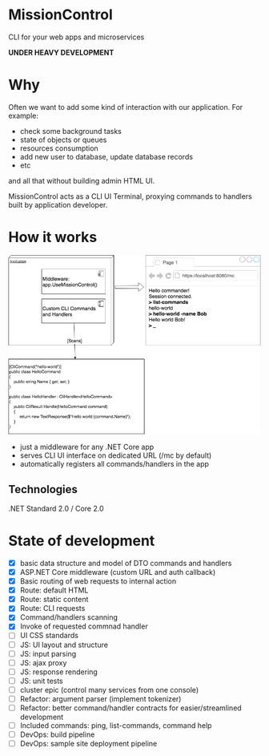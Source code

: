 # MissionControl
CLI for your web apps and microservices

**UNDER HEAVY DEVELOPMENT**

# Why

Often we want to add some kind of interaction with our application. For example: 

- check some background tasks
- state of objects or queues
- resources consumption
- add new user to database, update database records 
- etc

and all that without building admin HTML UI.   

MissionControl acts as a CLI UI Terminal, proxying commands to handlers built by application developer. 


# How it works

![Diagram](docs/diagram1.png "High level diagram")  

- just a middleware for any .NET Core app
- serves CLI UI interface on dedicated URL (/mc by default)
- automatically registers all commands/handlers in the app

## Technologies

.NET Standard 2.0 / Core 2.0

# State of development

- [x] basic data structure and model of DTO commands and handlers
- [x] ASP.NET Core middleware (custom URL and auth callback) 
- [x] Basic routing of web requests to internal action
- [x] Route: default HTML 
- [x] Route: static content
- [x] Route: CLI requests
- [x] Command/handlers scanning
- [x] Invoke of requested commnad handler
- [ ] UI CSS standards
- [ ] JS: UI layout and structure
- [ ] JS: input parsing
- [ ] JS: ajax proxy
- [ ] JS: response rendering
- [ ] JS: unit tests
- [ ] cluster epic (control many services from one console)
- [ ] Refactor: argument parser (implement tokenizer)
- [ ] Refactor: better command/handler contracts for easier/streamlined development
- [ ] Included commands: ping, list-commands, command help
- [ ] DevOps: build pipeline
- [ ] DevOps: sample site deployment pipeline